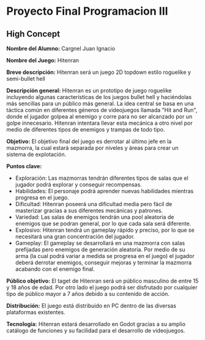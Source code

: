 # Proyecto Final Programacion III

## **High Concept**

**Nombre del Alumno:** Cargnel Juan Ignacio 

**Nombre del Juego:** Hite*n*ran

**Breve descripción:** Hite*n*ran será un juego 2D topdown estilo roguelike y semi-bullet hell

**Descripción general:** Hite*n*ran es un prototipo de juego roguelike incluyendo algunas características de los juegos bullet hell y haciéndolas más sencillas para un público más general. La idea central se basa en una táctica común en diferentes géneros de videojuegos llamada "Hit and Run", donde el jugador golpea al enemigo y corre para no ser alcanzado por un golpe innecesario. Hitenran intentara llevar esta mecánica a otro nivel por medio de diferentes tipos de enemigos y trampas de todo tipo.

**Objetivo:** El objetivo final del juego es derrotar al último jefe en la mazmorra, la cual estará separada por niveles y áreas para crear un sistema de explotación.

**Puntos clave:**

* Exploración: Las mazmorras tendrán diferentes tipos de salas que el jugador podrá explorar y conseguir recompensas.
* Habilidades: El personaje podrá aprender nuevas habilidades mientras progresa en el juego.
* Dificultad: Hite*n*ran poseerá una dificultad media pero fácil de masterizar gracias a sus diferentes mecánicas y patrones.
* Variedad: Las salas de enemigos tendrán una pool aleatoria de enemigos que se podran general, por lo que cada sala será diferente.
* Explosivo: Hite*n*ran tendrá un gameplay rápido y preciso, por lo que se necesitará una gran concentración del jugador.
* Gameplay: El gameplay se desarrollará en una mazmorra con salas prefijadas pero enemigos de generación aleatoria. Por medio de su arma (la cual podrá variar a medida se progresa en el juego) el jugador deberá derrotar enemigos, conseguir mejoras y terminar la mazmorra acabando con el enemigo final.

**Público objetivo:** El taget de Hite*n*ran será un público masculino de entre 15 y 18 años de edad. Por otro lado el juego podrá ser disfrutado por cualquier tipo de público mayor a 7 años debido a su contenido de acción.

**Distribución:** El juego está distribuido en PC dentro de las diversas plataformas existentes.

**Tecnología:** Hite*n*ran estará desarrollado en Godot gracias a su amplio catálogo de funciones y su facilidad para el desarrollo de videojuegos.
